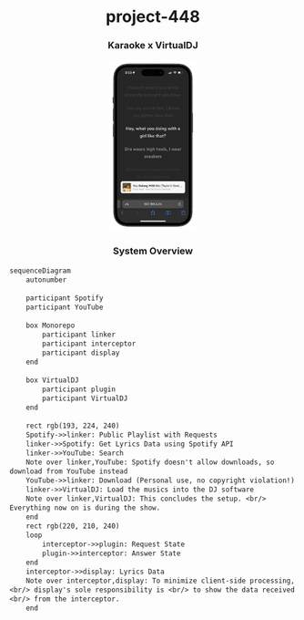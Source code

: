 <h1 align='center'>
  project-448
</h1>

<h3 align='center'>
  Karaoke x VirtualDJ
</h3>

<p align='center'>
  <img width='30%' src='https://raw.githubusercontent.com/shunueda/project-448/main/assets/screenshot.png' />
</p>

<h3 align='center'>
  System Overview
</h3>

```mermaid
sequenceDiagram
    autonumber
    
    participant Spotify
    participant YouTube

    box Monorepo
        participant linker
        participant interceptor
        participant display
    end

    box VirtualDJ
        participant plugin
        participant VirtualDJ
    end

    rect rgb(193, 224, 240)
    Spotify->>linker: Public Playlist with Requests
    linker->>Spotify: Get Lyrics Data using Spotify API
    linker->>YouTube: Search
    Note over linker,YouTube: Spotify doesn't allow downloads, so download from YouTube instead
    YouTube->>linker: Download (Personal use, no copyright violation!)
    linker->>VirtualDJ: Load the musics into the DJ software
    Note over linker,VirtualDJ: This concludes the setup. <br/> Everything now on is during the show.
    end
    rect rgb(220, 210, 240)
    loop
        interceptor->>plugin: Request State
        plugin->>interceptor: Answer State
    end
    interceptor->>display: Lyrics Data
    Note over interceptor,display: To minimize client-side processing, <br/> display's sole responsibility is <br/> to show the data received <br/> from the interceptor.
    end
```
